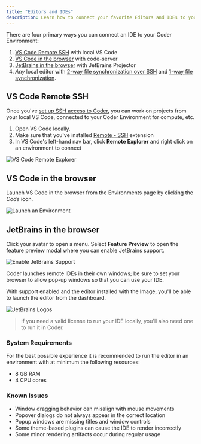 ```yaml
---
title: "Editors and IDEs"
description: Learn how to connect your favorite Editors and IDEs to your remote Environment.
---
```


There are four primary ways you can connect an IDE to your Coder Environment:

1. [VS Code Remote SSH](#vs-code-remote-ssh) with local VS Code
1. [VS Code in the browser](#vs-code-in-the-browser) with code-server
1. [JetBrains in the browser](#jetbrains-in-the-browser) with JetBrains Projector
1. _Any_ local editor with
   [2-way file synchronization over SSH](https://help.coder.com/hc/en-us/articles/360058001313?__hstc=103542367.6151dcd6d50b6cb62a878734c4aad255.1608274456028.1608306470901.1608410536657.3&__hssc=103542367.75.1608410536657&__hsfp=974138608)
   and
   [1-way file synchronization](https://help.coder.com/hc/en-us/articles/360055767234-Setting-Up-a-One-Way-File-Sync).

## VS Code Remote SSH

Once you've [set up SSH access to Coder](./ssh.md), you can work on projects
from your local VS Code, connected to your Coder Environment for compute,
etc.

1. Open VS Code locally.
2. Make sure that you've installed [Remote -
   SSH](https://marketplace.visualstudio.com/items?itemName=ms-vscode-remote.remote-ssh)
   extension
3. In VS Code's left-hand nav bar, click **Remote Explorer** and right click on
   an environment to connect

![VS Code Remote Explorer](../assets/vscode-remote-ssh-panel.png)

## VS Code in the browser

Launch VS Code in the browser from the Environments page by clicking the _Code_ icon.

![Launch an Environment](../assets/launch-env.png)

## JetBrains in the browser

Click your avatar to open a menu. Select **Feature Preview** to open the feature
preview modal where you can enable JetBrains support.

![Enable JetBrains Support](../assets/enable-jetbrains-support.png)

Coder launches remote IDEs in their own windows; be sure to set your
browser to allow pop-up windows so that you can use your IDE.

With support enabled and the editor installed with the Image, you'll be able to
launch the editor from the dashboard.

![JetBrains Logos](../assets/jetbrains-launcher-icons.png)

> If you need a valid license to run your IDE locally, you'll also need one to
> run it in Coder.

### System Requirements

For the best possible experience it is recommended to run the editor in an
environment with at minimum the following resources:

- 8 GB RAM
- 4 CPU cores

### Known Issues

- Window dragging behavior can misalign with mouse movements
- Popover dialogs do not always appear in the correct location
- Popup windows are missing titles and window controls
- Some theme-based plugins can cause the IDE to render incorrectly
- Some minor rendering artifacts occur during regular usage

